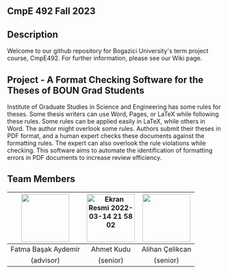 ## CmpE 492 Fall 2023

## Description 
Welcome to our github repository for Bogazici University's term project course, CmpE492. For further information, please see our Wiki page.

## Project - A Format Checking Software for the Theses of BOUN Grad Students
Institute of Graduate Studies in Science and Engineering has some rules for theses. Some thesis writers can use Word, Pages, or LaTeX while following these rules. Some rules can be applied easily in LaTeX, while others in Word. The author might overlook some rules. Authors submit their theses in PDF format, and a human expert checks these documents against the formatting rules. The expert can also overlook the rule violations while checking. This software aims to automate the identification of formatting errors in PDF documents to increase review efficiency.

## Team Members
<img width="112" alt="" src="">|<img width="112" alt="Ekran Resmi 2022-03-14 21 58 02" src="https://user-images.githubusercontent.com/74921213/158241974-db472f6f-b07f-4578-ba48-bea27f1068c9.png">|<img width="112" alt="" src="">
|:-:|:-:|:-:|
Fatma Başak Aydemir|Ahmet Kudu|Alihan Çelikcan
(advisor)| (senior) | (senior)
